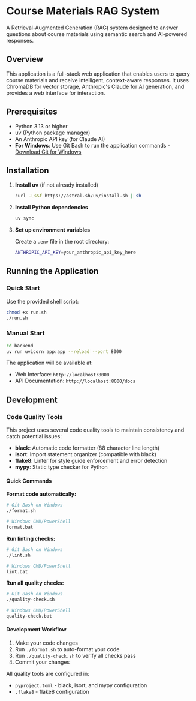 # Course Materials RAG System

A Retrieval-Augmented Generation (RAG) system designed to answer questions about course materials using semantic search and AI-powered responses.

## Overview

This application is a full-stack web application that enables users to query course materials and receive intelligent, context-aware responses. It uses ChromaDB for vector storage, Anthropic's Claude for AI generation, and provides a web interface for interaction.


## Prerequisites

- Python 3.13 or higher
- uv (Python package manager)
- An Anthropic API key (for Claude AI)
- **For Windows**: Use Git Bash to run the application commands - [Download Git for Windows](https://git-scm.com/downloads/win)

## Installation

1. **Install uv** (if not already installed)
   ```bash
   curl -LsSf https://astral.sh/uv/install.sh | sh
   ```

2. **Install Python dependencies**
   ```bash
   uv sync
   ```

3. **Set up environment variables**
   
   Create a `.env` file in the root directory:
   ```bash
   ANTHROPIC_API_KEY=your_anthropic_api_key_here
   ```

## Running the Application

### Quick Start

Use the provided shell script:
```bash
chmod +x run.sh
./run.sh
```

### Manual Start

```bash
cd backend
uv run uvicorn app:app --reload --port 8000
```

The application will be available at:
- Web Interface: `http://localhost:8000`
- API Documentation: `http://localhost:8000/docs`

## Development

### Code Quality Tools

This project uses several code quality tools to maintain consistency and catch potential issues:

- **black**: Automatic code formatter (88 character line length)
- **isort**: Import statement organizer (compatible with black)
- **flake8**: Linter for style guide enforcement and error detection
- **mypy**: Static type checker for Python

#### Quick Commands

**Format code automatically:**
```bash
# Git Bash on Windows
./format.sh

# Windows CMD/PowerShell
format.bat
```

**Run linting checks:**
```bash
# Git Bash on Windows
./lint.sh

# Windows CMD/PowerShell
lint.bat
```

**Run all quality checks:**
```bash
# Git Bash on Windows
./quality-check.sh

# Windows CMD/PowerShell
quality-check.bat
```

#### Development Workflow

1. Make your code changes
2. Run `./format.sh` to auto-format your code
3. Run `./quality-check.sh` to verify all checks pass
4. Commit your changes

All quality tools are configured in:
- `pyproject.toml` - black, isort, and mypy configuration
- `.flake8` - flake8 configuration

